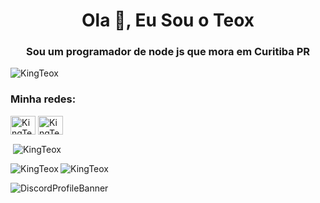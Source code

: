 <h1 align="center">Ola 👋, Eu Sou o Teox</h1>
<h3 align="center">Sou um programador de node js que mora em Curitiba PR</h3>

<p align="left"> <img src="https://komarev.com/ghpvc/?username=KingTeox&label=Profile%20views&color=c111e4&style=flat-square" alt="KingTeox" /> </p>

<h3 align="left">Minha redes:</h3>
<p align="left">
<a href="https://twitter.com/KingTeox" target="blank"><img align="center" src="https://cdn.jsdelivr.net/npm/simple-icons@3.0.1/icons/twitter.svg" alt="KingTeox" height="30" width="40" /></a>
<a href="https://instagram.com/kingxteox" target="blank"><img align="center" src="https://cdn.jsdelivr.net/npm/simple-icons@3.0.1/icons/instagram.svg" alt="KingTeox" height="30" width="40" /></a>
</p>

<p>&nbsp;<img align="center" src="https://github-readme-stats.vercel.app/api?username=KingTeox&show_icons=true&theme=github_dark&locale=pt-br" alt="KingTeox" /></p>

<p><img align="left" src="https://github-readme-stats.vercel.app/api/top-langs?username=KingTeox&show_icons=true&theme=github_dark&locale=pt-br&layout=compact" alt="KingTeox" /></p>

<p><img align="center" src="https://github-readme-streak-stats.herokuapp.com/?user=KingTeox&theme=dark" alt="KingTeox" /></p>

![DiscordProfileBanner](https://discord.c99.nl/widget/theme-1/462980817040310283.png)
